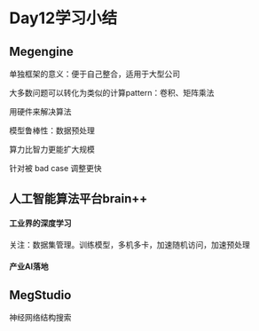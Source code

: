 # Day12学习小结



## Megengine

单独框架的意义：便于自己整合，适用于大型公司

大多数问题可以转化为类似的计算pattern：卷积、矩阵乘法

用硬件来解决算法

模型鲁棒性：数据预处理

算力比智力更能扩大规模

针对被 bad case 调整更快



## 人工智能算法平台brain++

#### 工业界的深度学习

关注：数据集管理。训练模型，多机多卡，加速随机访问，加速预处理

#### 产业AI落地



## MegStudio

神经网络结构搜索
